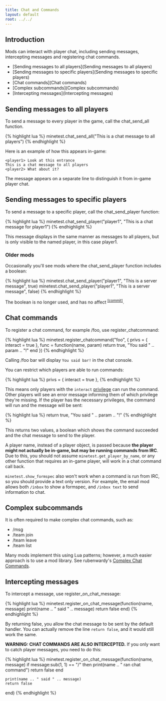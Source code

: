 ```yaml
---
title: Chat and Commands
layout: default
root: ../../
---
```


## Introduction

Mods can interact with player chat, including
sending messages, intercepting messages and registering chat commands.

* [Sending messages to all players](Sending messages to all players)
* [Sending messages to specific players](Sending messages to specific players)
* [Chat commands](Chat commands)
* [Complex subcommands](Complex subcommands)
* [Intercepting messages](Intercepting messages)

## Sending messages to all players

To send a message to every player in the game, call the chat_send_all function.

{% highlight lua %}
minetest.chat_send_all("This is a chat message to all players")
{% endhighlight %}

Here is an example of how this appears in-game:

    <player1> Look at this entrance
    This is a chat message to all players
    <player2> What about it?

The message appears on a separate line to distinguish it from in-game player chat.

## Sending messages to specific players

To send a message to a specific player, call the chat_send_player function:

{% highlight lua %}
minetest.chat_send_player("player1", "This is a chat message for player1")
{% endhighlight %}

This message displays in the same manner as messages to all players, but is
only visible to the named player, in this case player1.

### Older mods

Occasionally you'll see mods where the chat_send_player function includes a
boolean:

{% highlight lua %}
minetest.chat_send_player("player1", "This is a server message", true)
minetest.chat_send_player("player1", "This is a server message", false)
{% endhighlight %}

The boolean is no longer used, and has no affect
<sup>[[commit]](https://github.com/minetest/minetest/commit/9a3b7715e2c2390a3a549d4e105ed8c18defb228)</sup>.


## Chat commands

To register a chat command, for example /foo, use register_chatcommand:

{% highlight lua %}
minetest.register_chatcommand("foo", {
    privs = {
        interact = true
    },
    func = function(name, param)
        return true, "You said " .. param .. "!"
    end
})
{% endhighlight %}

Calling /foo bar will display `You said bar!` in the chat console.

You can restrict which players are able to run commands:

{% highlight lua %}
privs = {
    interact = true
},
{% endhighlight %}

This means only players with the `interact` [privilege](privileges.html) can run the
command. Other players will see an error message informing them of which
privilege they're missing. If the player has the necessary privileges, the command
will run and the message will be sent:

{% highlight lua %}
return true, "You said " .. param .. "!"
{% endhighlight %}

This returns two values, a boolean which shows the command succeeded
and the chat message to send to the player.

A player name, instead of a player object, is passed because
**the player might not actually be in-game, but may be running commands from IRC**.
Due to this, you should not assume `minetest.get_player_by_name`, or any other
function that requires an in-game player, will work in a chat command call back.

`minetest.show_formspec` also won't work when a command is run from IRC, so you
should provide a text only version. For example, the email mod allows both `/inbox`
to show a formspec, and `/inbox text` to send information to chat.

## Complex subcommands

It is often required to make complex chat commands, such as:

* /msg <name> <message>
* /team join <teamname>
* /team leave <teamname>
* /team list

Many mods implement this using Lua patterns; however, a much easier
approach is to use a mod library. See rubenwardy's
[Complex Chat Commands](chat_complex.html).


## Intercepting messages

To intercept a message, use register_on_chat_message:

{% highlight lua %}
minetest.register_on_chat_message(function(name, message)
    print(name .. " said " .. message)
    return false
end)
{% endhighlight %}

By returning false, you allow the chat message to be sent by the default
handler. You can actually remove the line `return false`, and it would still
work the same.

**WARNING: CHAT COMMANDS ARE ALSO INTERCEPTED.** If you only want to catch
player messages, you need to do this:

{% highlight lua %}
minetest.register_on_chat_message(function(name, message)
    if message:sub(1, 1) == "/" then
        print(name .. " ran chat command")
        return false
    end

    print(name .. " said " .. message)
    return false
end)
{% endhighlight %}
